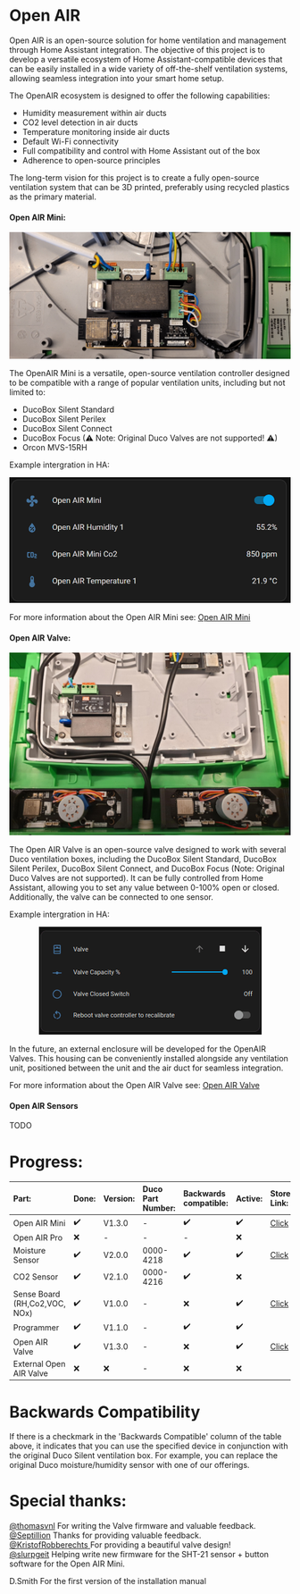 # Open AIR

Open AIR is an open-source solution for home ventilation and management through Home Assistant integration. The objective of this project is to develop a versatile ecosystem of Home Assistant-compatible devices that can be easily installed in a wide variety of off-the-shelf ventilation systems, allowing seamless integration into your smart home setup.

The OpenAIR ecosystem is designed to offer the following capabilities:

* Humidity measurement within air ducts
* CO2 level detection in air ducts
* Temperature monitoring inside air ducts
* Default Wi-Fi connectivity
* Full compatibility and control with Home Assistant out of the box
* Adherence to open-source principles

The long-term vision for this project is to create a fully open-source ventilation system that can be 3D printed, preferably using recycled plastics as the primary material.

#### Open AIR Mini:
<p align="center">
  <img src="https://github.com/Flamingo-tech/Open-AIR/blob/main/Open%20Air%20Mini/Hardware/Pictures/Open_AIR-Mini_V1.3.0_Installed.jpg?raw=true"/>
</p>

The OpenAIR Mini is a versatile, open-source ventilation controller designed to be compatible with a range of popular ventilation units, including but not limited to:

* DucoBox Silent Standard
* DucoBox Silent Perilex
* DucoBox Silent Connect
* DucoBox Focus (⚠ Note: Original Duco Valves are not supported! ⚠)
* Orcon MVS-15RH
    
Example intergration in HA:
<p align="center">
  <img src="https://github.com/Flamingo-tech/Open-AIR/blob/main/Open%20Air%20Mini/Hardware/Pictures/Open_AIR_Mini_HA_Integration.jpg?raw=true"/>
</p>

For more information about the Open AIR Mini see: [Open AIR Mini](https://github.com/Flamingo-tech/Open-AIR/tree/main/Open%20Air%20Mini) 

#### Open AIR Valve:
<p align="center">
  <img src="https://github.com/Flamingo-tech/Open-AIR/blob/main/Open%20AIR%20Valve/Hardware/Pictures/Installed_Valves_Example.png?raw=true"/>
</p>

The Open AIR Valve is an open-source valve designed to work with several Duco ventilation boxes, including the DucoBox Silent Standard, DucoBox Silent Perilex, DucoBox Silent Connect, and DucoBox Focus (Note: Original Duco Valves are not supported). It can be fully controlled from Home Assistant, allowing you to set any value between 0-100% open or closed. Additionally, the valve can be connected to one sensor. 

Example intergration in HA:
<p align="center">
  <img src="https://github.com/Flamingo-tech/Open-AIR/blob/main/Open%20AIR%20Valve/Hardware/Pictures/Open_AIR_Valve_HA_Example.png?raw=true"/>
</p>


In the future, an external enclosure will be developed for the OpenAIR Valves. This housing can be conveniently installed alongside any ventilation unit, positioned between the unit and the air duct for seamless integration.

For more information about the Open AIR Valve see: [Open AIR Valve](https://github.com/Flamingo-tech/Open-AIR/tree/main/Open%20AIR%20Valve) 

#### Open AIR Sensors
 TODO

# Progress:


|   Part:                     |Done: |Version:    |Duco Part Number:|Backwards compatible:|Active:|Store Link:|
|:----------------------------|:-----|:-----------|:----------------|:--------------------|:------|:----------|
|Open AIR Mini                |✔️    |V1.3.0      | -               |✔️                     |✔️    |[Click](https://www.tindie.com/products/theflamingo/open-air-mini-v130/) 
|Open AIR Pro                 |❌    |-           |-                |-                      |❌    |
|Moisture Sensor              |✔️    |V2.0.0      | 0000-4218       | ✔️                    |✔️    |[Click](https://www.tindie.com/products/theflamingo/open-air-humidity-sensor/)
|CO2 Sensor                   |✔️    |V2.1.0      | 0000-4216       | ✔️                    |❌    |
|Sense Board (RH,Co2,VOC, NOx)|✔️    |V1.0.0      | -               | ❌                    |✔️    |[Click](https://www.tindie.com/products/theflamingo/open-air-sense-board/)
|Programmer                   |✔️    |V1.1.0      | -               | ✔️                    |✔️    |
|Open AIR Valve               |✔️    |V1.3.0      |-                |❌                     |✔️    |[Click](https://www.tindie.com/products/theflamingo/open-air-valve/)
|External Open AIR Valve      |❌    |❌          |-                |❌                     |❌    |          


# Backwards Compatibility

If there is a checkmark in the 'Backwards Compatible' column of the table above, it indicates that you can use the specified device in conjunction with the original Duco Silent ventilation box. For example, you can replace the original Duco moisture/humidity sensor with one of our offerings.

# Special thanks:
[@thomasvnl](https://github.com/thomasvnl) For writing the Valve firmware and valuable feedback.\
[@Septillion](https://github.com/septillion-git) Thanks for providing valuable feedback.\
[@KristofRobberechts ](https://github.com/KristofRobberechts) For providing a beautiful valve design!\
[@slurpgeit](https://github.com/Slurpgeit) Helping write new firmware for the SHT-21 sensor + button software for the Open AIR Mini.

D.Smith For the first version of the installation manual
